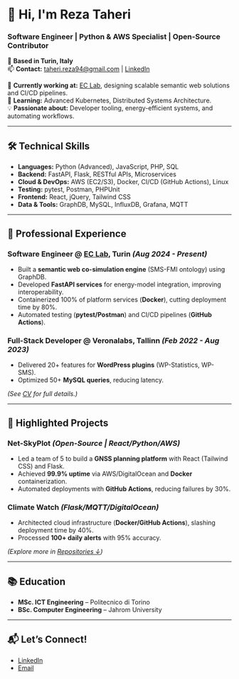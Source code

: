 # 👋 Hi, I'm Reza Taheri  
### **Software Engineer | Python & AWS Specialist | Open-Source Contributor**  

📍 **Based in Turin, Italy**  
📫 **Contact:** [taheri.reza94@gmail.com](mailto:taheri.reza94@gmail.com) | [LinkedIn](https://linkedin.com/in/rezathrili)  

🔭 **Currently working at:** [EC Lab](), designing scalable semantic web solutions and CI/CD pipelines.  
🌱 **Learning:** Advanced Kubernetes, Distributed Systems Architecture.  
💡 **Passionate about:** Developer tooling, energy-efficient systems, and automating workflows.  

---

## 🛠️ **Technical Skills**  
- **Languages:** Python (Advanced), JavaScript, PHP, SQL  
- **Backend:** FastAPI, Flask, RESTful APIs, Microservices  
- **Cloud & DevOps:** AWS (EC2/S3), Docker, CI/CD (GitHub Actions), Linux  
- **Testing:** pytest, Postman, PHPUnit  
- **Frontend:** React, jQuery, Tailwind CSS  
- **Data & Tools:** GraphDB, MySQL, InfluxDB, Grafana, MQTT  

---

## 💼 **Professional Experience**  
### **Software Engineer** @ [EC Lab](), Turin *(Aug 2024 - Present)*  
- Built a **semantic web co-simulation engine** (SMS-FMI ontology) using GraphDB.  
- Developed **FastAPI services** for energy-model integration, improving interoperability.  
- Containerized 100% of platform services (**Docker**), cutting deployment time by 80%.  
- Automated testing (**pytest/Postman**) and CI/CD pipelines (**GitHub Actions**).  

### **Full-Stack Developer** @ Veronalabs, Tallinn *(Feb 2022 - Aug 2023)*  
- Delivered 20+ features for **WordPress plugins** (WP-Statistics, WP-SMS).  
- Optimized 50+ **MySQL queries**, reducing latency.  

*(See [CV](#) for full details.)*  

---

## 🚀 **Highlighted Projects**  
### **Net-SkyPlot** *(Open-Source | React/Python/AWS)*  
- Led a team of 5 to build a **GNSS planning platform** with React (Tailwind CSS) and Flask.  
- Achieved **99.9% uptime** via AWS/DigitalOcean and **Docker** containerization.  
- Automated deployments with **GitHub Actions**, reducing failures by 30%.  

### **Climate Watch** *(Flask/MQTT/DigitalOcean)*  
- Architected cloud infrastructure (**Docker/GitHub Actions**), slashing deployment time by 40%.  
- Processed **100+ daily alerts** with 95% accuracy.  

*(Explore more in [Repositories ↓](#))*  

---

## 📚 **Education**  
- **MSc. ICT Engineering** – Politecnico di Torino  
- **BSc. Computer Engineering** – Jahrom University  

---

## 📬 **Let’s Connect!**  
- [LinkedIn](https://linkedin.com/in/rezathrili)  
- [Email](mailto:taheri.reza94@gmail.com)  
